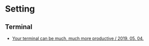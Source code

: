 # Setting

## Terminal
- [Your terminal can be much, much more productive / 2019. 05. 04.](https://medium.com/@ivanaugustobd/your-terminal-can-be-much-much-more-productive-5256424658e8)
